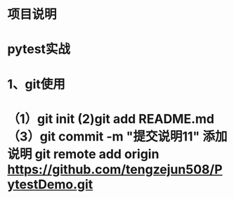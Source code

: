 #  项目说明
#  pytest实战

# 1、git使用
#  （1）git init (2)git add README.md  （3）git commit -m "提交说明11" 添加说明 git remote add origin https://github.com/tengzejun508/PytestDemo.git
